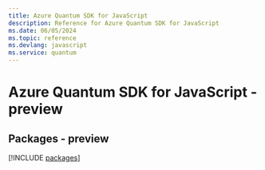 ```yaml
---
title: Azure Quantum SDK for JavaScript
description: Reference for Azure Quantum SDK for JavaScript
ms.date: 06/05/2024
ms.topic: reference
ms.devlang: javascript
ms.service: quantum
---
```

# Azure Quantum SDK for JavaScript - preview
## Packages - preview
[!INCLUDE [packages](quantum-index.md)]